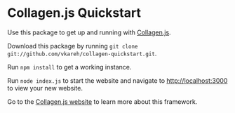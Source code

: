 Collagen.js Quickstart
======================

Use this package to get up and running with [Collagen.js](http://collagenjs.org).

Download this package by running `git clone git://github.com/vkareh/collagen-quickstart.git`.

Run `npm install` to get a working instance.

Run `node index.js` to start the website and navigate to [http://localhost:3000](http://localhost:3000) to view your new website.

Go to the [Collagen.js website](http://collagenjs.org) to learn more about this framework.
